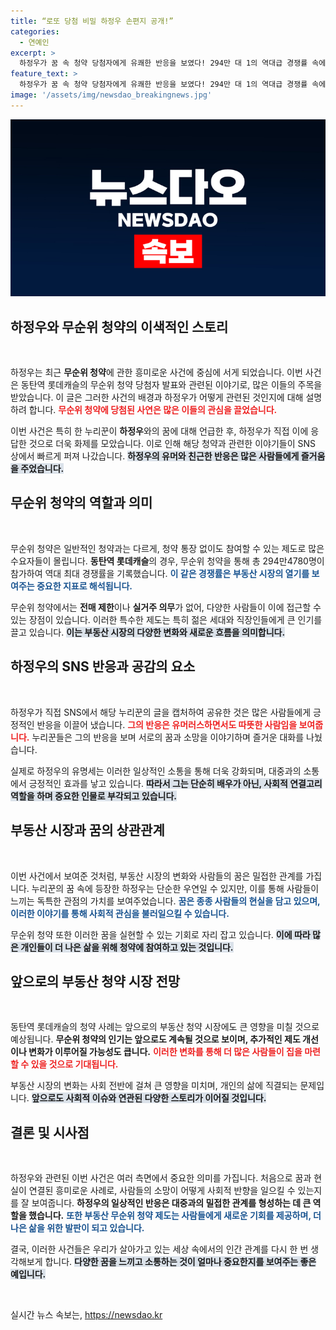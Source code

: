 ```yaml
---
title: “로또 당첨 비밀 하정우 손편지 공개!”
categories:
  - 연예인
excerpt: >
  하정우가 꿈 속 청약 당첨자에게 유쾌한 반응을 보였다! 294만 대 1의 역대급 경쟁률 속에서 당첨된 누리꾼의 사연이 화제다. 하정우의 답변은 과연 또 다른 행운을 불러올까? 클릭해 궁금증을 풀어보세요!
feature_text: >
  하정우가 꿈 속 청약 당첨자에게 유쾌한 반응을 보였다! 294만 대 1의 역대급 경쟁률 속에서 당첨된 누리꾼의 사연이 화제다. 하정우의 답변은 과연 또 다른 행운을 불러올까? 클릭해 궁금증을 풀어보세요!
image: '/assets/img/newsdao_breakingnews.jpg'
---
```


<p><img src="/assets/img/newsdao_breakingnews.jpg" alt="implanttips 속보" /></p>

<h2 data-ke-size="size26">하정우와 무순위 청약의 이색적인 스토리</h2>

<p data-ke-size="size16">&nbsp;</p>

<p>하정우는 최근 <b>무순위 청약</b>에 관한 흥미로운 사건에 중심에 서게 되었습니다. 이번 사건은 동탄역 롯데캐슬의 무순위 청약 당첨자 발표와 관련된 이야기로, 많은 이들의 주목을 받았습니다. 이 글은 그러한 사건의 배경과 하정우가 어떻게 관련된 것인지에 대해 설명하려 합니다. <b><span style="color: #ee2323;">무순위 청약에 당첨된 사연은 많은 이들의 관심을 끌었습니다.</span></b> </p>

<p>이번 사건은 특히 한 누리꾼이 <b>하정우</b>와의 꿈에 대해 언급한 후, 하정우가 직접 이에 응답한 것으로 더욱 화제를 모았습니다. 이로 인해 해당 청약과 관련한 이야기들이 SNS 상에서 빠르게 퍼져 나갔습니다. <b><span style="background-color: #21538527;">하정우의 유머와 친근한 반응은 많은 사람들에게 즐거움을 주었습니다.</span></b> </p>

<h2 data-ke-size="size26">무순위 청약의 역할과 의미</h2>

<p data-ke-size="size16">&nbsp;</p>

<p>무순위 청약은 일반적인 청약과는 다르게, 청약 통장 없이도 참여할 수 있는 제도로 많은 수요자들이 몰립니다. <b>동탄역 롯데캐슬</b>의 경우, 무순위 청약을 통해 총 294만4780명이 참가하여 역대 최대 경쟁률을 기록했습니다. <b><span style="color: #1a5490;">이 같은 경쟁률은 부동산 시장의 열기를 보여주는 중요한 지표로 해석됩니다.</span></b> </p>

<p>무순위 청약에서는 <b>전매 제한</b>이나 <b>실거주 의무</b>가 없어, 다양한 사람들이 이에 접근할 수 있는 장점이 있습니다. 이러한 특수한 제도는 특히 젊은 세대와 직장인들에게 큰 인기를 끌고 있습니다. <b><span style="background-color: #21538527;">이는 부동산 시장의 다양한 변화와 새로운 흐름을 의미합니다.</span></b></p>

<h2 data-ke-size="size26">하정우의 SNS 반응과 공감의 요소</h2>

<p data-ke-size="size16">&nbsp;</p>

<p>하정우가 직접 SNS에서 해당 누리꾼의 글을 캡처하여 공유한 것은 많은 사람들에게 긍정적인 반응을 이끌어 냈습니다. <b><span style="color: #ee2323;">그의 반응은 유머러스하면서도 따뜻한 사람임을 보여줍니다.</span></b> 누리꾼들은 그의 반응을 보며 서로의 꿈과 소망을 이야기하며 즐거운 대화를 나눴습니다. </p>

<p>실제로 하정우의 유명세는 이러한 일상적인 소통을 통해 더욱 강화되며, 대중과의 소통에서 긍정적인 효과를 낳고 있습니다. <b><span style="background-color: #21538527;">따라서 그는 단순히 배우가 아닌, 사회적 연결고리 역할을 하며 중요한 인물로 부각되고 있습니다.</span></b></p>

<h2 data-ke-size="size26">부동산 시장과 꿈의 상관관계</h2>

<p data-ke-size="size16">&nbsp;</p>

<p>이번 사건에서 보여준 것처럼, 부동산 시장의 변화와 사람들의 꿈은 밀접한 관계를 가집니다. 누리꾼의 꿈 속에 등장한 하정우는 단순한 우연일 수 있지만, 이를 통해 사람들이 느끼는 독특한 관점의 가치를 보여주었습니다. <b><span style="color: #1a5490;">꿈은 종종 사람들의 현실을 담고 있으며, 이러한 이야기를 통해 사회적 관심을 불러일으킬 수 있습니다.</span></b> </p>

<p>무순위 청약 또한 이러한 꿈을 실현할 수 있는 기회로 자리 잡고 있습니다. <b><span style="background-color: #21538527;">이에 따라 많은 개인들이 더 나은 삶을 위해 청약에 참여하고 있는 것입니다.</span></b></p>

<h2 data-ke-size="size26">앞으로의 부동산 청약 시장 전망</h2>

<p data-ke-size="size16">&nbsp;</p>

<p>동탄역 롯데캐슬의 청약 사례는 앞으로의 부동산 청약 시장에도 큰 영향을 미칠 것으로 예상됩니다. <b>무순위 청약의 인기는 앞으로도 계속될 것으로 보이며, 추가적인 제도 개선이나 변화가 이루어질 가능성도 큽니다.</b> <b><span style="color: #ee2323;">이러한 변화를 통해 더 많은 사람들이 집을 마련할 수 있을 것으로 기대됩니다.</span></b></p>

<p>부동산 시장의 변화는 사회 전반에 걸쳐 큰 영향을 미치며, 개인의 삶에 직결되는 문제입니다. <b><span style="background-color: #21538527;">앞으로도 사회적 이슈와 연관된 다양한 스토리가 이어질 것입니다.</span></b> </p>

<h2 data-ke-size="size26">결론 및 시사점</h2>

<p data-ke-size="size16">&nbsp;</p>

<p>하정우와 관련된 이번 사건은 여러 측면에서 중요한 의미를 가집니다. 처음으로 꿈과 현실이 연결된 흥미로운 사례로, 사람들의 소망이 어떻게 사회적 반향을 일으킬 수 있는지를 잘 보여줍니다. <b>하정우의 일상적인 반응은 대중과의 밀접한 관계를 형성하는 데 큰 역할을 했습니다.</b> <b><span style="color: #1a5490;">또한 부동산 무순위 청약 제도는 사람들에게 새로운 기회를 제공하며, 더 나은 삶을 위한 발판이 되고 있습니다.</span></b> </p>

<p>결국, 이러한 사건들은 우리가 살아가고 있는 세상 속에서의 인간 관계를 다시 한 번 생각해보게 합니다. <b><span style="background-color: #21538527;">다양한 꿈을 느끼고 소통하는 것이 얼마나 중요한지를 보여주는 좋은 예입니다.</span></b></p>

<p data-ke-size="size16">&nbsp;</p>
실시간 뉴스 속보는, <a href="https://newsdao.kr" rel="dofollow">https://newsdao.kr</a>



